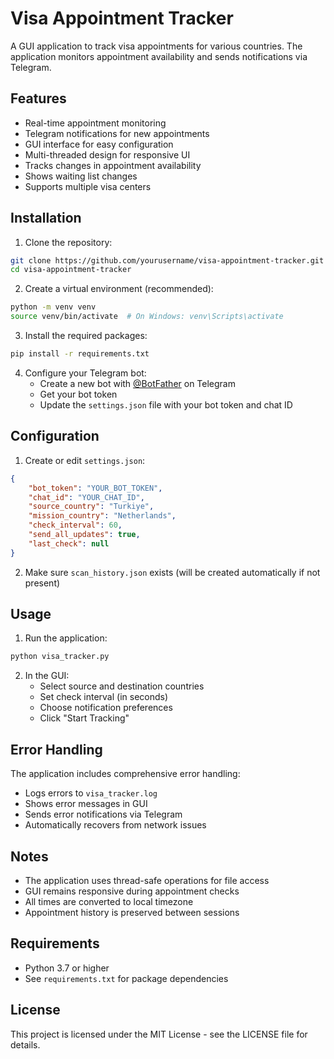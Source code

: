 # Visa Appointment Tracker

A GUI application to track visa appointments for various countries. The application monitors appointment availability and sends notifications via Telegram.

## Features

- Real-time appointment monitoring
- Telegram notifications for new appointments
- GUI interface for easy configuration
- Multi-threaded design for responsive UI
- Tracks changes in appointment availability
- Shows waiting list changes
- Supports multiple visa centers

## Installation

1. Clone the repository:
```bash
git clone https://github.com/yourusername/visa-appointment-tracker.git
cd visa-appointment-tracker
```

2. Create a virtual environment (recommended):
```bash
python -m venv venv
source venv/bin/activate  # On Windows: venv\Scripts\activate
```

3. Install the required packages:
```bash
pip install -r requirements.txt
```

4. Configure your Telegram bot:
   - Create a new bot with [@BotFather](https://t.me/botfather) on Telegram
   - Get your bot token
   - Update the `settings.json` file with your bot token and chat ID

## Configuration

1. Create or edit `settings.json`:
```json
{
    "bot_token": "YOUR_BOT_TOKEN",
    "chat_id": "YOUR_CHAT_ID",
    "source_country": "Turkiye",
    "mission_country": "Netherlands",
    "check_interval": 60,
    "send_all_updates": true,
    "last_check": null
}
```

2. Make sure `scan_history.json` exists (will be created automatically if not present)

## Usage

1. Run the application:
```bash
python visa_tracker.py
```

2. In the GUI:
   - Select source and destination countries
   - Set check interval (in seconds)
   - Choose notification preferences
   - Click "Start Tracking"

## Error Handling

The application includes comprehensive error handling:
- Logs errors to `visa_tracker.log`
- Shows error messages in GUI
- Sends error notifications via Telegram
- Automatically recovers from network issues

## Notes

- The application uses thread-safe operations for file access
- GUI remains responsive during appointment checks
- All times are converted to local timezone
- Appointment history is preserved between sessions

## Requirements

- Python 3.7 or higher
- See `requirements.txt` for package dependencies

## License

This project is licensed under the MIT License - see the LICENSE file for details.
